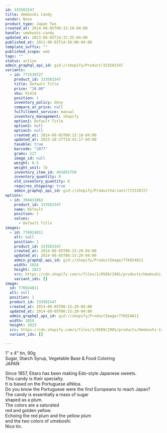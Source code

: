 ```yaml
---
id: 333581547
title: Umeboshi Candy
vendor: None
product_type: Japan Two
created_at: 2014-08-05T00:15:18-04:00
handle: umeboshi-candy
updated_at: 2023-08-02T14:37:35-04:00
published_at: 2011-06-02T14:58:00-04:00
template_suffix: ""
published_scope: web
tags: ""
status: active
admin_graphql_api_id: gid://shopify/Product/333581547
variants:
  - id: 772539727
    product_id: 333581547
    title: Default Title
    price: "18.00"
    sku: K1414
    position: 1
    inventory_policy: deny
    compare_at_price: null
    fulfillment_service: manual
    inventory_management: shopify
    option1: Default Title
    option2: null
    option3: null
    created_at: 2014-08-05T00:15:18-04:00
    updated_at: 2023-10-27T19:43:17-04:00
    taxable: true
    barcode: "2077"
    grams: 227
    image_id: null
    weight: 0.5
    weight_unit: lb
    inventory_item_id: 491055750
    inventory_quantity: 0
    old_inventory_quantity: 0
    requires_shipping: true
    admin_graphql_api_id: gid://shopify/ProductVariant/772539727
options:
  - id: 394431863
    product_id: 333581547
    name: Default
    position: 1
    values:
      - Default Title
images:
  - id: 776924811
    alt: null
    position: 1
    product_id: 333581547
    created_at: 2014-08-05T00:15:20-04:00
    updated_at: 2014-08-05T00:15:20-04:00
    admin_graphql_api_id: gid://shopify/ProductImage/776924811
    width: 1024
    height: 1023
    src: https://cdn.shopify.com/s/files/1/0589/2901/products/Umeboshi-Candy.jpeg?v=1407212120
    variant_ids: []
image:
  id: 776924811
  alt: null
  position: 1
  product_id: 333581547
  created_at: 2014-08-05T00:15:20-04:00
  updated_at: 2014-08-05T00:15:20-04:00
  admin_graphql_api_id: gid://shopify/ProductImage/776924811
  width: 1024
  height: 1023
  src: https://cdn.shopify.com/s/files/1/0589/2901/products/Umeboshi-Candy.jpeg?v=1407212120
  variant_ids: []

---
```


1" x 4" tin, 90g  
Sugar, Starch Syrup, Vegetable Base & Food Coloring  
JAPAN

<!-- td {border: 1px solid #ccc;}br {mso-data-placement:same-cell;} -->

Since 1857, Eitaro has been making Edo-style Japanese sweets.  
This candy is their specialty.  
It is based on the Portuguese alféloa.  
Do you know the Portuguese were the first Europeans to reach Japan?  
The candy is essentially a mass of sugar  
shaped as a plum.  
The colors are a saturated  
red and golden yellow.  
Echoing the red plum and the yellow plum  
and the two colors of umeboshi.  
Nice tin.